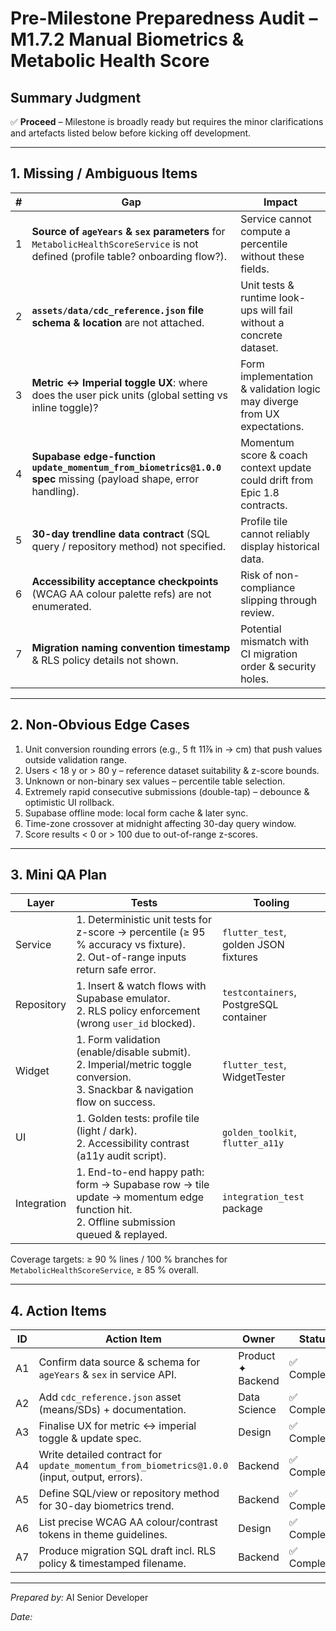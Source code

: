 # Pre-Milestone Preparedness Audit – M1.7.2 Manual Biometrics & Metabolic Health Score

## Summary Judgment

✅ **Proceed** – Milestone is broadly ready but requires the minor
clarifications and artefacts listed below before kicking off development.

---

## 1. Missing / Ambiguous Items

| # | Gap                                                                                                                             | Impact                                                                     |
| - | ------------------------------------------------------------------------------------------------------------------------------- | -------------------------------------------------------------------------- |
| 1 | **Source of `ageYears` & `sex` parameters** for `MetabolicHealthScoreService` is not defined (profile table? onboarding flow?). | Service cannot compute a percentile without these fields.                  |
| 2 | **`assets/data/cdc_reference.json` file schema & location** are not attached.                                                   | Unit tests & runtime look-ups will fail without a concrete dataset.        |
| 3 | **Metric ↔ Imperial toggle UX**: where does the user pick units (global setting vs inline toggle)?                              | Form implementation & validation logic may diverge from UX expectations.   |
| 4 | **Supabase edge-function `update_momentum_from_biometrics@1.0.0` spec** missing (payload shape, error handling).                | Momentum score & coach context update could drift from Epic 1.8 contracts. |
| 5 | **30-day trendline data contract** (SQL query / repository method) not specified.                                               | Profile tile cannot reliably display historical data.                      |
| 6 | **Accessibility acceptance checkpoints** (WCAG AA colour palette refs) are not enumerated.                                      | Risk of non-compliance slipping through review.                            |
| 7 | **Migration naming convention timestamp** & RLS policy details not shown.                                                       | Potential mismatch with CI migration order & security holes.               |

---

## 2. Non-Obvious Edge Cases

1. Unit conversion rounding errors (e.g., 5 ft 11⅞ in → cm) that push values
   outside validation range.
2. Users < 18 y or > 80 y – reference dataset suitability & z-score bounds.
3. Unknown or non-binary sex values – percentile table selection.
4. Extremely rapid consecutive submissions (double-tap) – debounce & optimistic
   UI rollback.
5. Supabase offline mode: local form cache & later sync.
6. Time-zone crossover at midnight affecting 30-day query window.
7. Score results < 0 or > 100 due to out-of-range z-scores.

---

## 3. Mini QA Plan

| Layer       | Tests                                                                                                                                 | Tooling                                |
| ----------- | ------------------------------------------------------------------------------------------------------------------------------------- | -------------------------------------- |
| Service     | 1. Deterministic unit tests for z-score → percentile (≥ 95 % accuracy vs fixture).<br>2. Out-of-range inputs return safe error.       | `flutter_test`, golden JSON fixtures   |
| Repository  | 1. Insert & watch flows with Supabase emulator.<br>2. RLS policy enforcement (wrong `user_id` blocked).                               | `testcontainers`, PostgreSQL container |
| Widget      | 1. Form validation (enable/disable submit).<br>2. Imperial/metric toggle conversion.<br>3. Snackbar & navigation flow on success.     | `flutter_test`, WidgetTester           |
| UI          | 1. Golden tests: profile tile (light / dark).<br>2. Accessibility contrast (a11y audit script).                                       | `golden_toolkit`, `flutter_a11y`       |
| Integration | 1. End-to-end happy path: form → Supabase row → tile update → momentum edge function hit.<br>2. Offline submission queued & replayed. | `integration_test` package             |

Coverage targets: ≥ 90 % lines / 100 % branches for
`MetabolicHealthScoreService`, ≥ 85 % overall.

---

## 4. Action Items

| ID | Action Item                                                                                  | Owner             | Status       |
| -- | -------------------------------------------------------------------------------------------- | ----------------- | ------------ |
| A1 | Confirm data source & schema for `ageYears` & `sex` in service API.                          | Product ✦ Backend | ✅ Completed |
| A2 | Add `cdc_reference.json` asset (means/SDs) + documentation.                                  | Data Science      | ✅ Completed |
| A3 | Finalise UX for metric ↔ imperial toggle & update spec.                                      | Design            | ✅ Completed |
| A4 | Write detailed contract for `update_momentum_from_biometrics@1.0.0` (input, output, errors). | Backend           | ✅ Completed |
| A5 | Define SQL/view or repository method for 30-day biometrics trend.                            | Backend           | ✅ Completed |
| A6 | List precise WCAG AA colour/contrast tokens in theme guidelines.                             | Design            | ✅ Completed |
| A7 | Produce migration SQL draft incl. RLS policy & timestamped filename.                         | Backend           | ✅ Completed |

---

_Prepared by:_ AI Senior Developer

_Date:_ <!-- Fill when merging -->
